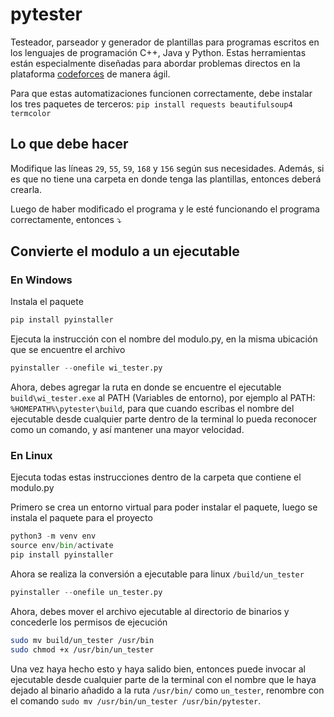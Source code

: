 # pytester
Testeador, parseador y generador de plantillas para programas escritos en los lenguajes de programación C++, Java y Python. Estas herramientas están especialmente diseñadas para abordar problemas directos en la plataforma [codeforces](https://codeforces.com/problemset) de manera ágil.

Para que estas automatizaciones funcionen correctamente, debe instalar los tres paquetes de terceros: `pip install requests beautifulsoup4 termcolor`

## Lo que debe hacer
Modifique las líneas `29`, `55`, `59`, `168` y `156` según sus necesidades. Además, si es que no tiene una carpeta en donde tenga las plantillas, entonces deberá crearla.

Luego de haber modificado el programa y le esté funcionando el programa correctamente, entonces ⤵️

## Convierte el modulo a un ejecutable
### En Windows
Instala el paquete
```python
pip install pyinstaller
```
Ejecuta la instrucción con el nombre del modulo.py, en la misma ubicación que se encuentre el archivo
```python
pyinstaller --onefile wi_tester.py
```

Ahora, debes agregar la ruta en donde se encuentre el ejecutable `build\wi_tester.exe` al PATH (Variables de entorno), por ejemplo al PATH: `%HOMEPATH%\pytester\build`, para que cuando escribas el nombre del ejecutable desde cualquier parte dentro de la terminal lo pueda reconocer como un comando, y así mantener una mayor velocidad.

### En Linux
Ejecuta todas estas instrucciones dentro de la carpeta que contiene el modulo.py

Primero se crea un entorno virtual para poder instalar el paquete, luego se instala el paquete para el proyecto
```python
python3 -m venv env
source env/bin/activate
pip install pyinstaller
```
Ahora se realiza la conversión a ejecutable para linux `/build/un_tester`
```python
pyinstaller --onefile un_tester.py
```

Ahora, debes mover el archivo ejecutable al directorio de binarios y concederle los permisos de ejecución
```bash
sudo mv build/un_tester /usr/bin
sudo chmod +x /usr/bin/un_tester
```
Una vez haya hecho esto y haya salido bien, entonces puede invocar al ejecutable desde cualquier parte de la terminal con el nombre que le haya dejado al binario
añadido a la ruta `/usr/bin/` como `un_tester`, renombre con el comando `sudo mv /usr/bin/un_tester /usr/bin/pytester`.
